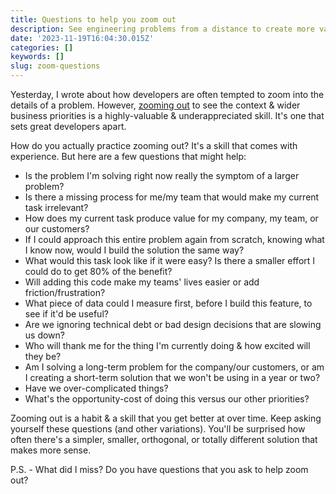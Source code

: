 ```yaml
---
title: Questions to help you zoom out
description: See engineering problems from a distance to create more value
date: '2023-11-19T16:04:30.015Z'
categories: []
keywords: []
slug: zoom-questions
---
```


Yesterday, I wrote about how developers are often tempted to zoom into the details of a problem. However,
[zooming out](https://daily.developerpurpose.com/zoom-out/) to see the context & wider business priorities is a highly-valuable & underappreciated skill. It's
one that sets great developers apart.

How do you actually practice zooming out? It's a skill that comes with experience. But here are a few
questions that might help:

- Is the problem I'm solving right now really the symptom of a larger problem?
- Is there a missing process for me/my team that would make my current task irrelevant?
- How does my current task produce value for my company, my team, or our customers?
- If I could approach this entire problem again from scratch, knowing what I know now, would I build the solution the same
  way?
- What would this task look like if it were easy? Is there a smaller effort I could do to get 80% of the
  benefit?
- Will adding this code make my teams' lives easier or add friction/frustration?
- What piece of data could I measure first, before I build this feature, to see if it'd be useful?
- Are we ignoring technical debt or bad design decisions that are slowing us down?
- Who will thank me for the thing I'm currently doing & how excited will they be?
- Am I solving a long-term problem for the company/our customers, or am I creating a short-term solution that
  we won't be using in a year or two?
- Have we over-complicated things?
- What's the opportunity-cost of doing this versus our other priorities?

Zooming out is a habit & a skill that you get better at over time. Keep asking yourself these questions (and
other variations). You'll be surprised how often there's a simpler, smaller, orthogonal, or totally different
solution that makes more sense.

P.S. - What did I miss? Do you have questions that you ask to help zoom out?
